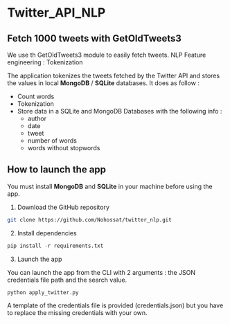 # Twitter_API_NLP

## Fetch 1000 tweets with GetOldTweets3

We use th GetOldTweets3 module to easily fetch tweets.
NLP Feature engineering : Tokenization

The application tokenizes the tweets fetched by the Twitter API and stores the values in local **MongoDB** / **SQLite** databases. It does as follow :
- Count words
- Tokenization
- Store data in a SQLite and MongoDB Databases with the following info :
     *  author
     *  date
     *  tweet
     *  number of words
     *  words without stopwords

## How to launch the app

You must install **MongoDB** and **SQLite** in your machine before using the app.
1. Download the GitHub repository

```bash
git clone https://github.com/Nohossat/twitter_nlp.git
```

2. Install dependencies

```python
pip install -r requirements.txt
```

3. Launch the app

You can launch the app from the CLI with 2 arguments : the JSON credentials file path and the search value.

```python
python apply_twitter.py
```

A template of the credentials file is provided (credentials.json) but you have to replace the missing credentials with your own.
